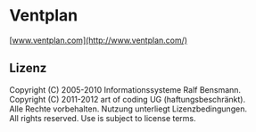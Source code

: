 # Ventplan

[www.ventplan.com](http://www.ventplan.com/)

## Lizenz

Copyright (C) 2005-2010 Informationssysteme Ralf Bensmann.  
Copyright (C) 2011-2012 art of coding UG (haftungsbeschränkt).  
Alle Rechte vorbehalten. Nutzung unterliegt Lizenzbedingungen.  
All rights reserved. Use is subject to license terms.
